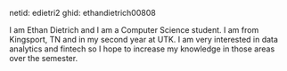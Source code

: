 netid: edietri2
ghid: ethandietrich00808


I am Ethan Dietrich and I am a Computer Science student. I am from Kingsport, TN and in my second year at UTK. I am very interested in 
data analytics and fintech so I hope to increase my knowledge in those areas over the semester.
